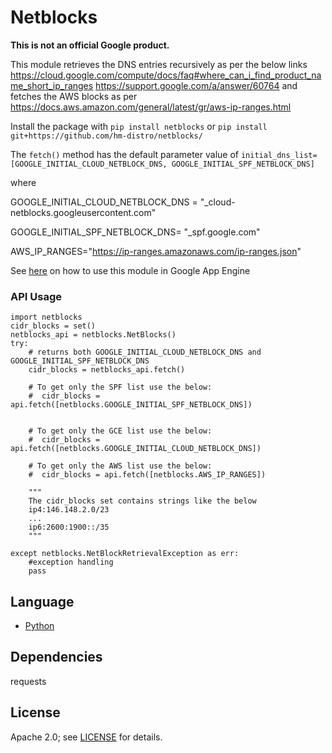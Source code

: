 # Netblocks

**This is not an official Google product.**

This module retrieves the DNS entries recursively as per the below links
https://cloud.google.com/compute/docs/faq#where_can_i_find_product_name_short_ip_ranges
https://support.google.com/a/answer/60764
and fetches the AWS blocks as per https://docs.aws.amazon.com/general/latest/gr/aws-ip-ranges.html

Install the package with `pip install netblocks` or `pip install git+https://github.com/hm-distro/netblocks/`

The `fetch()` method has the default parameter value of `initial_dns_list=[GOOGLE_INITIAL_CLOUD_NETBLOCK_DNS, GOOGLE_INITIAL_SPF_NETBLOCK_DNS]`

where 


GOOGLE_INITIAL_CLOUD_NETBLOCK_DNS = "_cloud-netblocks.googleusercontent.com"

GOOGLE_INITIAL_SPF_NETBLOCK_DNS= "_spf.google.com"

AWS_IP_RANGES="https://ip-ranges.amazonaws.com/ip-ranges.json"

See [here](https://github.com/hm-distro/netblocks) on how to use this module in Google App Engine  
### API Usage

    import netblocks
    cidr_blocks = set()
    netblocks_api = netblocks.NetBlocks()
    try:
        # returns both GOOGLE_INITIAL_CLOUD_NETBLOCK_DNS and GOOGLE_INITIAL_SPF_NETBLOCK_DNS
        cidr_blocks = netblocks_api.fetch()
        
        # To get only the SPF list use the below:
        #  cidr_blocks = api.fetch([netblocks.GOOGLE_INITIAL_SPF_NETBLOCK_DNS])
 
        
        # To get only the GCE list use the below:
        #  cidr_blocks = api.fetch([netblocks.GOOGLE_INITIAL_CLOUD_NETBLOCK_DNS]) 
        
        # To get only the AWS list use the below:
        #  cidr_blocks = api.fetch([netblocks.AWS_IP_RANGES]) 
        
        """
        The cidr_blocks set contains strings like the below
        ip4:146.148.2.0/23
        ...
        ip6:2600:1900::/35
        """
        
    except netblocks.NetBlockRetrievalException as err:
        #exception handling
        pass

## Language
- [Python](https://www.python.org/)

## Dependencies
requests

## License
Apache 2.0; see [LICENSE](https://github.com/hm-distro/netblocks/blob/master/netblocks/LICENSE) for details.
